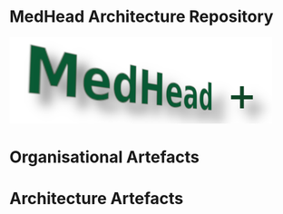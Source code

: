 # MedHead Architecture Repository
![MedHead Logo](./images/logo.png)
# Organisational Artefacts

# Architecture Artefacts

